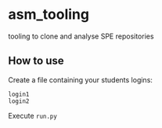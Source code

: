 # asm_tooling
tooling to clone and analyse SPE repositories

## How to use
Create a file containing your students logins:
```
login1
login2
```

Execute `run.py`
